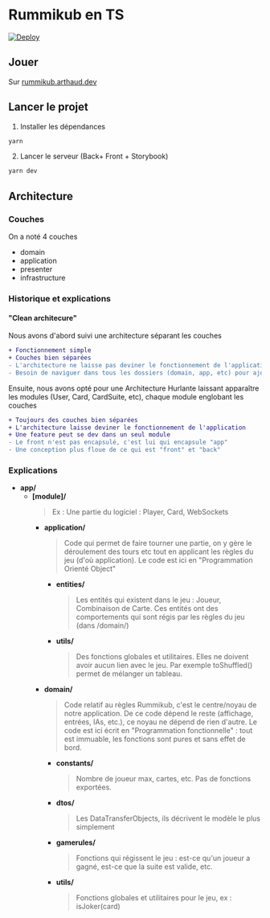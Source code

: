 # Rummikub en TS
[![Deploy](https://github.com/rummikub-online/webapp/actions/workflows/deploy.yml/badge.svg)](https://github.com/rummikub-online/webapp/actions/workflows/deploy.yml)

## Jouer

Sur [rummikub.arthaud.dev](https://rummikub.arthaud.dev)

## Lancer le projet

1. Installer les dépendances

```bash
yarn
```

2. Lancer le serveur (Back+ Front + Storybook)

```bash
yarn dev
```

## Architecture

### Couches

On a noté 4 couches

- domain
- application
- presenter
- infrastructure

### Historique et explications

#### "Clean architecure"

Nous avons d'abord suivi une architecture séparant les couches

```diff
+ Fonctionnement simple
+ Couches bien séparées
- L'architecture ne laisse pas deviner le fonctionnement de l'application
- Besoin de naviguer dans tous les dossiers (domain, app, etc) pour ajouter une feature
```

Ensuite, nous avons opté pour une Architecture Hurlante laissant apparaître les modules (User, Card, CardSuite, etc), chaque module englobant les couches

```diff
+ Toujours des couches bien séparées
+ L'architecture laisse deviner le fonctionnement de l'application
+ Une feature peut se dev dans un seul module
- Le front n'est pas encapsulé, c'est lui qui encapsule "app"
- Une conception plus floue de ce qui est "front" et "back"
```

### Explications

- **app/**
  - **[module]/**
    > Ex : Une partie du logiciel : Player, Card, WebSockets
    - **application/**
      > Code qui permet de faire tourner une partie, on y gère le déroulement des tours etc tout en applicant les règles du jeu (d'où application).
      > Le code est ici en "Programmation Orienté Object"
      - **entities/**
        > Les entités qui existent dans le jeu : Joueur, Combinaison de Carte. Ces entités ont des comportements qui sont régis par les règles du jeu (dans /domain/)
      - **utils/**
        > Des fonctions globales et utilitaires. Elles ne doivent avoir aucun lien avec le jeu. Par exemple toShuffled() permet de mélanger un tableau.
    - **domain/**
      > Code relatif au règles Rummikub, c'est le centre/noyau de notre application.
      > De ce code dépend le reste (affichage, entrées, IAs, etc.), ce noyau ne dépend de rien d'autre.
      > Le code est ici écrit en "Programmation fonctionnelle" : tout est immuable, les fonctions sont pures et sans effet de bord.
      - **constants/**
        > Nombre de joueur max, cartes, etc. Pas de fonctions exportées.
      - **dtos/**
        > Les DataTransferObjects, ils décrivent le modèle le plus simplement
      - **gamerules/**
        > Fonctions qui régissent le jeu : est-ce qu'un joueur a gagné, est-ce que la suite est valide, etc.
      - **utils/**
        > Fonctions globales et utilitaires pour le jeu, ex : isJoker(card)
